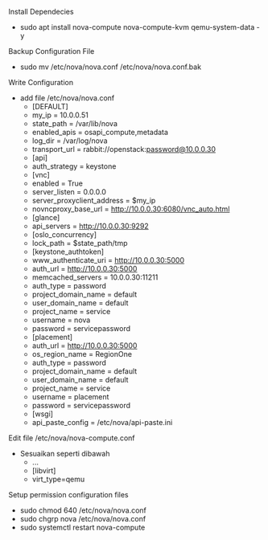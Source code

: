Install Dependecies
- sudo apt install nova-compute nova-compute-kvm qemu-system-data -y

Backup Configuration File
- sudo mv /etc/nova/nova.conf /etc/nova/nova.conf.bak

Write Configuration
- add file /etc/nova/nova.conf
  - [DEFAULT]
  - my_ip = 10.0.0.51
  - state_path = /var/lib/nova
  - enabled_apis = osapi_compute,metadata
  - log_dir = /var/log/nova
  - transport_url = rabbit://openstack:password@10.0.0.30
  - [api]
  - auth_strategy = keystone
  - [vnc]
  - enabled = True
  - server_listen = 0.0.0.0
  - server_proxyclient_address = $my_ip
  - novncproxy_base_url = http://10.0.0.30:6080/vnc_auto.html
  - [glance]
  - api_servers = http://10.0.0.30:9292
  - [oslo_concurrency]
  - lock_path = $state_path/tmp
  - [keystone_authtoken]
  - www_authenticate_uri = http://10.0.0.30:5000
  - auth_url = http://10.0.0.30:5000
  - memcached_servers = 10.0.0.30:11211
  - auth_type = password
  - project_domain_name = default
  - user_domain_name = default
  - project_name = service
  - username = nova
  - password = servicepassword
  - [placement]
  - auth_url = http://10.0.0.30:5000
  - os_region_name = RegionOne
  - auth_type = password
  - project_domain_name = default
  - user_domain_name = default
  - project_name = service
  - username = placement
  - password = servicepassword
  - [wsgi]
  - api_paste_config = /etc/nova/api-paste.ini

Edit file /etc/nova/nova-compute.conf
- Sesuaikan seperti dibawah
  - ...
  - [libvirt]
  - virt_type=qemu

Setup permission configuration files
- sudo chmod 640 /etc/nova/nova.conf
- sudo chgrp nova /etc/nova/nova.conf
- sudo systemctl restart nova-compute
